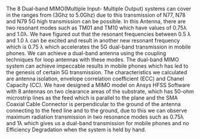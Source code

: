 The 8 Dual-band MIMO(Multiple Input- Multiple Output) systems can cover in the ranges from (3Ghz to 5.0Ghz) due to this transmission of N77, N78 and N79 5G high transmission can be possible. In this Antenna, there are two resonant modes such as TM01 and TM10 which have values of 0.75λ and 1.0λ. We have figured out that the resonant frequencies between 0.5 λ and 1.0 λ can be excited and result in another new resonant frequency which is 0.75 λ which accelerates the 5G dual-band transmission in mobile phones. We can achieve a dual-band antenna using the coupling techniques for loop antennas with these modes. The dual-band MIMO system can achieve impeccable results in mobile phones which has led to the genesis of certain 5G transmission. The characteristics we calculated are antenna isolation, envelope correlation coefficient (ECC) and Chanel Capacity (CC). We have designed a MIMO model on Ansys HFSS Software with 8 antennas on two clearance areas of the substrate, which has 50-ohm microstrip lines as the feed which is parallel to the plane and the SMA Coaxial Cable Connector is perpendicular to the ground of the antenna connecting to the feed line and to the ground, due to this we can observe maximum radiation transmission in two resonance modes such as 0.75λ and 1λ which gives us a dual-band transmission for mobile phones and no Efficiency Degradation when the system is held by hand.
